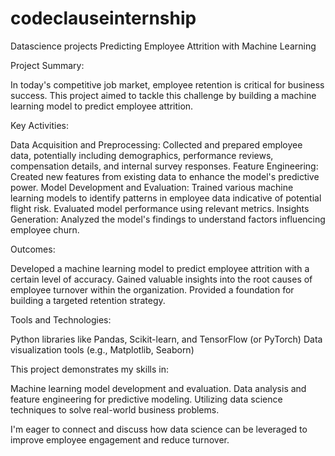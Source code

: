 # codeclauseinternship
Datascience projects
Predicting Employee Attrition with Machine Learning

Project Summary:

In today's competitive job market, employee retention is critical for business success. This project aimed to tackle this challenge by building a machine learning model to predict employee attrition.

Key Activities:

Data Acquisition and Preprocessing: Collected and prepared employee data, potentially including demographics, performance reviews, compensation details, and internal survey responses.
Feature Engineering: Created new features from existing data to enhance the model's predictive power.
Model Development and Evaluation: Trained various machine learning models to identify patterns in employee data indicative of potential flight risk. Evaluated model performance using relevant metrics.
Insights Generation: Analyzed the model's findings to understand factors influencing employee churn.

Outcomes:

Developed a machine learning model to predict employee attrition with a certain level of accuracy.
Gained valuable insights into the root causes of employee turnover within the organization.
Provided a foundation for building a targeted retention strategy.

Tools and Technologies:

Python libraries like Pandas, Scikit-learn, and TensorFlow (or PyTorch)
Data visualization tools (e.g., Matplotlib, Seaborn)

This project demonstrates my skills in:

Machine learning model development and evaluation.
Data analysis and feature engineering for predictive modeling.
Utilizing data science techniques to solve real-world business problems.

I'm eager to connect and discuss how data science can be leveraged to improve employee engagement and reduce turnover.
